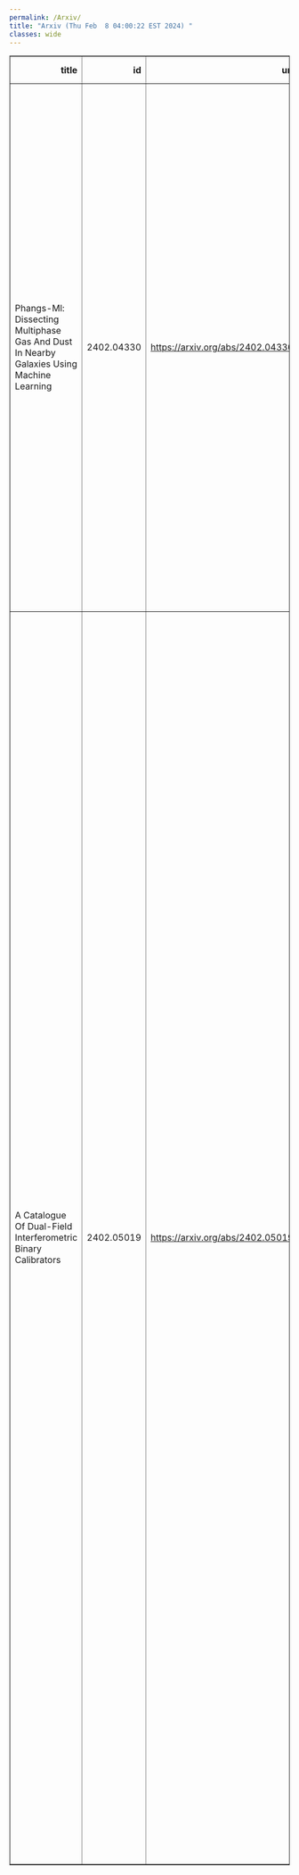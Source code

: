 ```yaml
---
permalink: /Arxiv/
title: "Arxiv (Thu Feb  8 04:00:22 EST 2024) "
classes: wide
---
```

<table border="1" class="dataframe">
  <thead>
    <tr style="text-align: right;">
      <th>title</th>
      <th>id</th>
      <th>url</th>
      <th>authors</th>
      <th>Local Authors</th>
    </tr>
  </thead>
  <tbody>
    <tr>
      <td>Phangs-Ml: Dissecting Multiphase Gas And Dust In Nearby Galaxies Using   Machine Learning</td>
      <td>2402.04330</td>
      <td><a href="https://arxiv.org/abs/2402.04330" target="_blank">https://arxiv.org/abs/2402.04330</a></td>
      <td>Dalya Baron, Karin M. Sandstrom, Erik Rosolowsky, Oleg V. Egorov, Ralf S. Klessen, Adam K. Leroy, Médéric Boquien, Eva Schinnerer, Francesco Belfiore, Brent Groves, Jérémy Chastenet, Daniel A. Dale, Guillermo A. Blanc, José E. Méndez-Delgado, Eric W. Koch, Kathryn Grasha, Mélanie Chevance, David A. Thilker, Dario Colombo, Thomas G. Williams, Debosmita Pathak, Jessica Sutter, Toby Brown, John F. Wu, J. E. G. Peek, Eric Emsellem, Kirsten L. Larson, Justus Neumann</td>
      <td>Adam Leroy, Debosmita Pathak</td>
    </tr>
    <tr>
      <td>A Catalogue Of Dual-Field Interferometric Binary Calibrators</td>
      <td>2402.05019</td>
      <td><a href="https://arxiv.org/abs/2402.05019" target="_blank">https://arxiv.org/abs/2402.05019</a></td>
      <td>M. Nowak, S. Lacour, R. Abuter, A. Amorim, R. Asensio-Torres, W. O. Balmer, M. Benisty, J. -P. Berger, H. Beust, S. Blunt, A. Boccaletti, M. Bonnefoy, H. Bonnet, M. S. Bordoni, G. Bourdarot, W. Brandner, F. Cantalloube, B. Charnay, G. Chauvin, A. Chavez, E. Choquet, V. Christiaens, Y. Clénet, V. Coudé Du Foresto, A. Cridland, R. Davies, R. Dembet, J. Dexter, A. Drescher, G. Duvert, A. Eckart, F. Eisenhauer, N. M. Förster Schreiber, P. Garcia, R. Garcia Lopez, T. Gardner, E. Gendron, R. Genzel, S. Gillessen, J. H. Girard, S. Grant, X. Haubois, G. Heißel, T. Henning, S. Hinkley, S. Hippler, M. Houllé, Z. Hubert, L. Jocou, J. Kammerer, M. Keppler, P. Kervella, L. Kreidberg, N. T. Kurtovic, A. -M. Lagrange, V. Lapeyrère, J. -B. Le Bouquin, P. Léna, D. Lutz, A. -L. Maire, F. Mang, G. -D. Marleau, A. Mérand, J. D. Monnier, C. Mordasini, D. Mouillet, E. Nasedkin, T. Ott, G. P. P. L. Otten, C. Paladini, T. Paumard, K. Perraut, G. Perrin, O. Pfuh, N. Pourré, L. Pueyo, D. C. Ribeiro, E. Rickman, Z. Rustamkulov, J. Shangguan, T. Shimizu, D. Sing, J. Stadler, T. Stolker, O. Straub, C. Straubmeier, E. Sturm, M. Subroweit, L. J. Tacconi, E. F. Van Dishoeck, A. Vigan, F. Vincent, S. D. Von Fellenberg, J. J. Wang, F. Widmann, T. O. Winterhalder, J. Woillez, Ş. Yazıcı, A. Young, The Gravity Collaboration</td>
      <td>Ji Wang</td>
    </tr>
  </tbody>
</table>